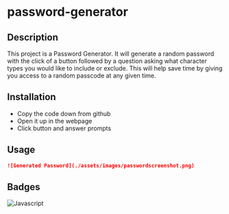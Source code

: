 # password-generator

## Description 

This project is a Password Generator. It will generate a random password with the click of a button followed by a question asking what character types you would like to include or exclude. This will help save time by giving you access to a random passcode at any given time.

## Installation 
- Copy the code down from github
- Open it up in the webpage
- Click button and answer prompts 

## Usage 

```md
![Generated Password](./assets/images/passwordscreenshot.png)
```

## Badges
![Javascript](https://img.shields.io/badge/javacript-100%25-green)

